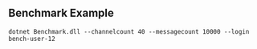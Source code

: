 ## Benchmark Example

```
dotnet Benchmark.dll --channelcount 40 --messagecount 10000 --login bench-user-12
```